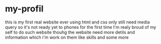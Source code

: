 # my-profil
this is my first real website ever using html and css only
still need media query so it's not ready yet to phones
for the first time I'm realy broud of my self to do such website thouhg the website need more detils and information which i'm work on them like skills and some more
